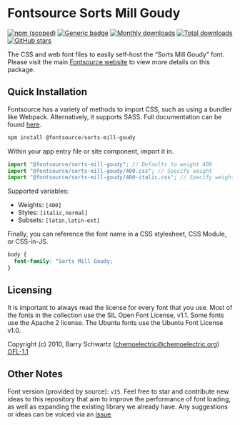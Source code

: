 # Fontsource Sorts Mill Goudy

[![npm (scoped)](https://img.shields.io/npm/v/@fontsource/sorts-mill-goudy?color=brightgreen)](https://www.npmjs.com/package/@fontsource/sorts-mill-goudy) [![Generic badge](https://img.shields.io/badge/fontsource-passing-brightgreen)](https://github.com/fontsource/fontsource) [![Monthly downloads](https://badgen.net/npm/dm/@fontsource/sorts-mill-goudy)](https://github.com/fontsource/fontsource) [![Total downloads](https://badgen.net/npm/dt/@fontsource/sorts-mill-goudy)](https://github.com/fontsource/fontsource) [![GitHub stars](https://img.shields.io/github/stars/fontsource/fontsource.svg?style=social&label=Star)](https://github.com/fontsource/fontsource/stargazers)

The CSS and web font files to easily self-host the “Sorts Mill Goudy” font. Please visit the main [Fontsource website](https://fontsource.org/fonts/sorts-mill-goudy) to view more details on this package.

## Quick Installation

Fontsource has a variety of methods to import CSS, such as using a bundler like Webpack. Alternatively, it supports SASS. Full documentation can be found [here](https://beta.fontsource.org/docs/getting-started/introduction).

```javascript
npm install @fontsource/sorts-mill-goudy
```

Within your app entry file or site component, import it in.

```javascript
import "@fontsource/sorts-mill-goudy"; // Defaults to weight 400
import "@fontsource/sorts-mill-goudy/400.css"; // Specify weight
import "@fontsource/sorts-mill-goudy/400-italic.css"; // Specify weight and style

```

Supported variables:
- Weights: `[400]`
- Styles: `[italic,normal]`
- Subsets: `[latin,latin-ext]`

Finally, you can reference the font name in a CSS stylesheet, CSS Module, or CSS-in-JS.

```css
body {
  font-family: "Sorts Mill Goudy;
}
```

## Licensing
It is important to always read the license for every font that you use.
Most of the fonts in the collection use the SIL Open Font License, v1.1. Some fonts use the Apache 2 license. The Ubuntu fonts use the Ubuntu Font License v1.0.

Copyright (c) 2010, Barry Schwartz (chemoelectric@chemoelectric.org)
[OFL-1.1](http://scripts.sil.org/OFL)

## Other Notes
Font version (provided by source): `v15`.
Feel free to star and contribute new ideas to this repository that aim to improve the performance of font loading, as well as expanding the existing library we already have. Any suggestions or ideas can be voiced via an [issue](https://github.com/fontsource/fontsource/issues).